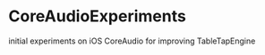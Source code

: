 CoreAudioExperiments
====================

initial experiments on iOS CoreAudio for improving TableTapEngine
